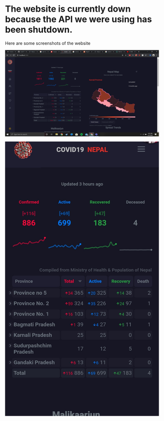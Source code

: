 # The website is currently down because the API we were using has been shutdown.

Here are some screenshots of the website


![Desktop Screenshot](./2020-06-01.png "Desktop Screenshot")

![Mobile Screenshot](./Screenshot_20200527-095720.jpg "Mobile Screenshot")

